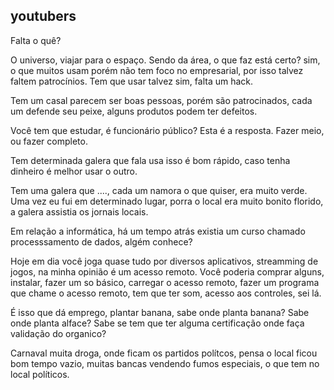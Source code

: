 ## youtubers

Falta o quê?

O universo, viajar para o espaço. Sendo da área, o que faz está certo? sim, o que muitos usam
porém não tem foco no empresarial, por isso talvez faltem patrocínios. Tem que usar talvez sim,
falta um hack.

Tem um casal parecem ser boas pessoas, porém são patrocinados, cada um defende seu peixe, alguns
produtos podem ter defeitos.

Você tem que estudar, é funcionário público? Esta é a resposta. Fazer
meio, ou fazer completo.

Tem determinada galera que fala usa isso é bom rápido, caso tenha dinheiro é melhor usar o outro.

Tem uma galera que ...., cada um namora o que quiser, era muito verde. Uma vez eu fui 
em determinado lugar, porra o local era muito bonito florido, a galera assistia os jornais locais.

Em relação a informática, há um tempo atrás existia um curso chamado processsamento de dados, algém
conhece?

Hoje em dia você joga quase tudo por diversos aplicativos, streamming de jogos, na minha opinião é um
acesso remoto. Você poderia comprar alguns, instalar,
fazer um so básico, carregar o acesso remoto, fazer um programa que chame o acesso remoto, tem que ter som,
acesso aos controles, sei lá.

É isso que dá emprego, plantar banana, sabe onde planta banana? Sabe onde planta alface? Sabe se tem que
ter alguma certificação onde faça validação do organico?

Carnaval muita droga, onde ficam os partidos polítcos, pensa o local ficou bom tempo vazio, muitas bancas
vendendo fumos especiais, o que tem no local políticos.

